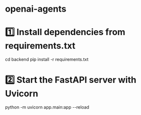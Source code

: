 # openai-agents


# 1️⃣ Install dependencies from requirements.txt
cd backend
pip install -r requirements.txt

# 2️⃣ Start the FastAPI server with Uvicorn
python -m uvicorn app.main:app --reload